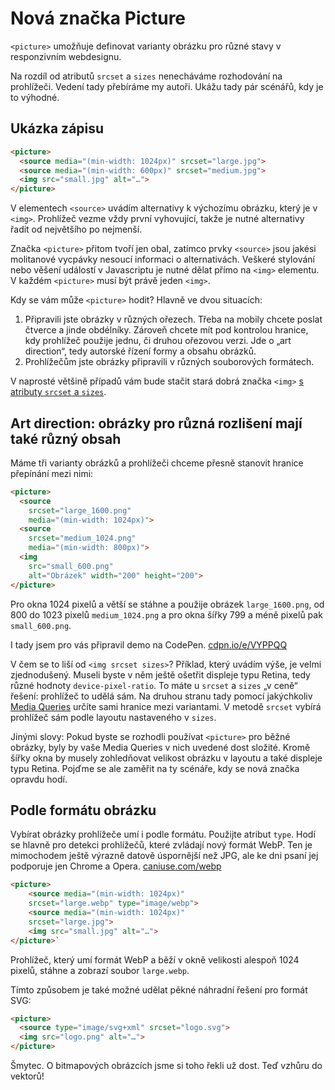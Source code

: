 # Nová značka Picture

`<picture>` umožňuje definovat varianty obrázku pro různé stavy v responzivním webdesignu. 

Na rozdíl od atributů `srcset` a `sizes` nenecháváme rozhodování na prohlížeči. Vedení tady přebíráme my autoři. Ukážu tady pár scénářů, kdy je to výhodné. 


## Ukázka zápisu

```html
<picture>
  <source media="(min-width: 1024px)" srcset="large.jpg">
  <source media="(min-width: 600px)" srcset="medium.jpg">
  <img src="small.jpg" alt="…">
</picture>
```

V elementech `<source>` uvádím alternativy k výchozímu obrázku, který je v `<img>`. Prohlížeč vezme vždy první vyhovující, takže je nutné alternativy řadit od největšího po nejmenší.

Značka `<picture>` přitom tvoří jen obal, zatímco prvky `<source>` jsou jakési molitanové vycpávky nesoucí informaci o alternativách. Veškeré stylování nebo věšení událostí v Javascriptu je nutné dělat přímo na `<img>` elementu. V každém `<picture>` musí být právě jeden `<img>`.

<!-- AdSnippet -->

Kdy se vám může `<picture>` hodit? Hlavně ve dvou situacích:

1. Připravili jste obrázky v různých ořezech. Třeba na mobily chcete poslat čtverce a jinde obdélníky. Zároveň chcete mít pod kontrolou hranice, kdy prohlížeč použije jednu, či druhou ořezovou verzi. Jde o „art direction“, tedy autorské řízení formy a obsahu obrázků.
2. Prohlížečům jste obrázky připravili v různých souborových formátech.

V naprosté většině případů vám bude stačit stará dobrá značka `<img>` [s atributy `srcset` a `sizes`](srcset-sizes.md).


## Art direction: obrázky pro různá rozlišení mají také různý obsah

Máme tři varianty obrázků a prohlížeči chceme přesně stanovit hranice přepínání mezi nimi:

```html
<picture>
  <source 
  	srcset="large_1600.png" 
  	media="(min-width: 1024px)">
  <source 
  	srcset="medium_1024.png" 
  	media="(min-width: 800px)">
  <img 
    src="small_600.png"    
    alt="Obrázek" width="200" height="200">
</picture>
```

Pro okna 1024 pixelů a větší se stáhne a použije obrázek `large_1600.png`, od 800 do 1023 pixelů `medium_1024.png` a pro okna šířky 799 a méně pixelů pak `small_600.png`.

I tady jsem pro vás připravil demo na CodePen. [cdpn.io/e/VYPPQQ](https://codepen.io/machal/pen/VYPPQQ?editors=110) 

<!-- AdSnippet -->

V čem se to liší od `<img srcset sizes>`? Příklad, který uvádím výše, je velmi zjednodušený. Museli byste v něm ještě ošetřit displeje typu Retina, tedy různé hodnoty `device-pixel-ratio`. To máte u `srcset` a `sizes` „v ceně“ řešení: prohlížeč to udělá sám.  Na druhou stranu tady pomocí jakýchkoliv [Media Queries](css3-media-queries.md) určíte sami hranice mezi variantami. V metodě `srcset` vybírá prohlížeč sám podle layoutu nastaveného v `sizes`.

Jinými slovy: Pokud byste se rozhodli používat `<picture>` pro běžné obrázky, byly by vaše Media Queries v nich uvedené dost složité. Kromě šířky okna by musely zohledňovat velikost obrázku v layoutu a také displeje typu Retina. Pojďme se ale zaměřit na ty scénáře, kdy se nová značka opravdu hodí.


## Podle formátu obrázku

Vybírat obrázky prohlížeče umí i podle formátu. Použijte atribut `type`. Hodí se hlavně pro detekci prohlížečů, které zvládají nový formát WebP. Ten je mimochodem ještě výrazně datově úspornější než JPG, ale ke dni psaní jej podporuje jen Chrome a Opera. [caniuse.com/webp](https://caniuse.com/#feat=webp)

```html
<picture>
	<source media="(min-width: 1024px)" 
    srcset="large.webp" type="image/webp">
	<source media="(min-width: 1024px)" 
    srcset="large.jpg">
	<img src="small.jpg" alt="…">
</picture>`
```

Prohlížeč, který umí formát WebP a běží v okně velikosti alespoň 1024 pixelů, stáhne a zobrazí soubor `large.webp`. 

<!-- AdSnippet -->

Tímto způsobem je také možné udělat pěkné náhradní řešení pro formát SVG:

```html
<picture>
  <source type="image/svg+xml" srcset="logo.svg">
  <img src="logo.png" alt="…">
</picture>
```

<div class="ebook-only" markdown="1">
  Šmytec. O bitmapových obrázcích jsme si toho řekli už dost. Teď vzhůru do vektorů!
</div>


